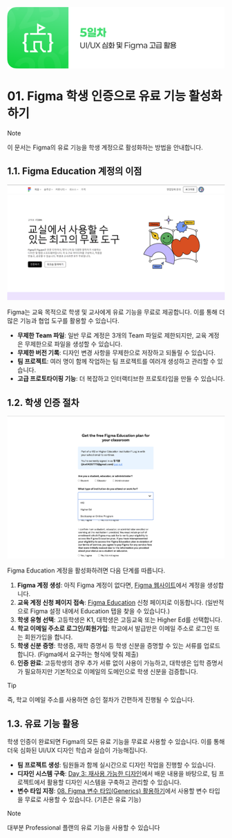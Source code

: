 <img src="./header.png" />

# 01. Figma 학생 인증으로 유료 기능 활성화하기

> [!NOTE]
> 이 문서는 Figma의 유료 기능을 학생 계정으로 활성화하는 방법을 안내합니다.

## 1.1. Figma Education 계정의 이점

<img src="./src/figma_education.png" />

Figma는 교육 목적으로 학생 및 교사에게 유료 기능을 무료로 제공합니다. 이를 통해 더 많은 기능과 협업 도구를 활용할 수 있습니다.

- **무제한 Team 파일**: 일반 무료 계정은 3개의 Team 파일로 제한되지만, 교육 계정은 무제한으로 파일을 생성할 수 있습니다.
- **무제한 버전 기록**: 디자인 변경 사항을 무제한으로 저장하고 되돌릴 수 있습니다.
- **팀 프로젝트**: 여러 명이 함께 작업하는 팀 프로젝트를 여러개 생성하고 관리할 수 있습니다.
- **고급 프로토타이핑 기능**: 더 복잡하고 인터랙티브한 프로토타입을 만들 수 있습니다.

## 1.2. 학생 인증 절차

<img src="./src/verification.png" />

Figma Education 계정을 활성화하려면 다음 단계를 따릅니다.

1.  **Figma 계정 생성**: 아직 Figma 계정이 없다면, [Figma 웹사이트](https://www.figma.com/)에서 계정을 생성합니다.
2.  **교육 계정 신청 페이지 접속**: [Figma Education](https://www.figma.com/ko-kr/education/) 신청 페이지로 이동합니다. (일반적으로 Figma 설정 내에서 Education 탭을 찾을 수 있습니다.)
3.  **학생 유형 선택**: 고등학생은 K1, 대학생은 고등교육 또는 Higher Ed를 선택합니다.
4.  **학교 이메일 주소로 로그인/회원가입**: 학교에서 발급받은 이메일 주소로 로그인 또는 회원가입을 합니다.
5.  **학생 신분 증명**: 학생증, 재학 증명서 등 학생 신분을 증명할 수 있는 서류를 업로드합니다. (Figma에서 요구하는 형식에 맞춰 제출)
6.  **인증 완료**: 고등학생의 경우 추가 서류 없이 사용이 가능하고, 대학생은 입학 증명서가 필요하지만 기본적으로 이메일의 도메인으로 학생 신분을 검증합니다.

> [!TIP]
> 즉, 학교 이메일 주소를 사용하면 승인 절차가 간편하게 진행될 수 있습니다.

## 1.3. 유료 기능 활용

학생 인증이 완료되면 Figma의 모든 유료 기능을 무료로 사용할 수 있습니다. 이를 통해 더욱 심화된 UI/UX 디자인 학습과 실습이 가능해집니다.

- **팀 프로젝트 생성**: 팀원들과 함께 실시간으로 디자인 작업을 진행할 수 있습니다.
- **디자인 시스템 구축**: [Day 3: 재사용 가능한 디자인](/day_3/07-Reusable-Design.md)에서 배운 내용을 바탕으로, 팀 프로젝트에서 활용할 디자인 시스템을 구축하고 관리할 수 있습니다.
- **변수 타입 지정**: [08. Figma 변수 타입(Generics) 활용하기](./08-Figma-Variable-Types.md)에서 사용할 변수 타입을 무료로 사용할 수 있습니다. (기존은 유료 기능)

> [!NOTE]
> 대부분 Professional 플랜의 유료 기능을 사용할 수 있습니다
